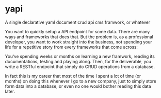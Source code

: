 # yapi
A single declarative yaml document crud api cms framwork, or whatever

You want to quickly setup a API endpoint for some data. There are many ways and frameworks that does that. But the problem is, as a professional developer, you want to work straight into the business, not spending your life for a repetitive story from every frameworks that come across:

You've spending weeks or months on learning a new framwork, reading its documentations, testing and playing along. Then, for the deliverable, you write a RESTful endpoint that simply do CRUD operations from a database.

In fact this is my career that most of the time I spent a lot of time (or months) on doing this whenever I go to a new company, just to simply store form data into a database, or even no one would bother reading this data later.